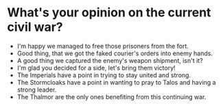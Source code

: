 # What's your opinion on the current civil war?
- I'm happy we managed to free those prisoners from the fort.
- Good thing, that we got the faked courier's orders into enemy hands.
- A good thing we captured the enemy's weapon shipment, isn't it?
- I'm glad you decided for a side, let's bring them victory!
- The Imperials have a point in trying to stay united and strong.
- The Stormcloaks have a point in wanting to pray to Talos and having a strong leader.
- The Thalmor are the only ones benefiting from this continuing war.
